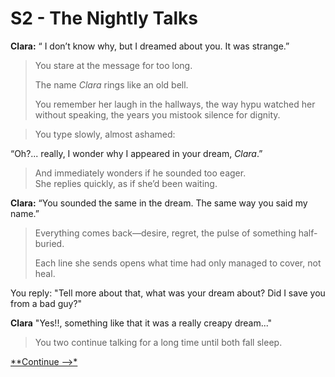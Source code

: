 # S2 - The Nightly Talks



 **Clara:** “ I don’t know why, but I dreamed about you. It was strange.”

> You stare at the message for too long.  
> 
> The name *Clara* rings like an old bell.  
> 
> You remember her laugh in the hallways, the way hypu watched her without speaking, the years you mistook silence for dignity.

>You type slowly, almost ashamed:

“Oh?... really, I wonder why I appeared in your dream, *Clara*.”

>And immediately wonders if he sounded too eager.  
She replies quickly, as if she’d been waiting.

 **Clara:** “You sounded the same in the dream. The same way you said my name.”

> Everything comes back—desire, regret, the pulse of something half-buried.  
> 
> Each line she sends opens what time had only managed to cover, not heal.

You reply: "Tell more about that, what was your dream about? Did I save you from a bad guy?"

**Clara** "Yes!!, something like that it was a really creapy dream..."

>You two continue talking for  a long time until both fall sleep.

[**Continue -->*](/Final%20Proyect/section3_confession.md)
